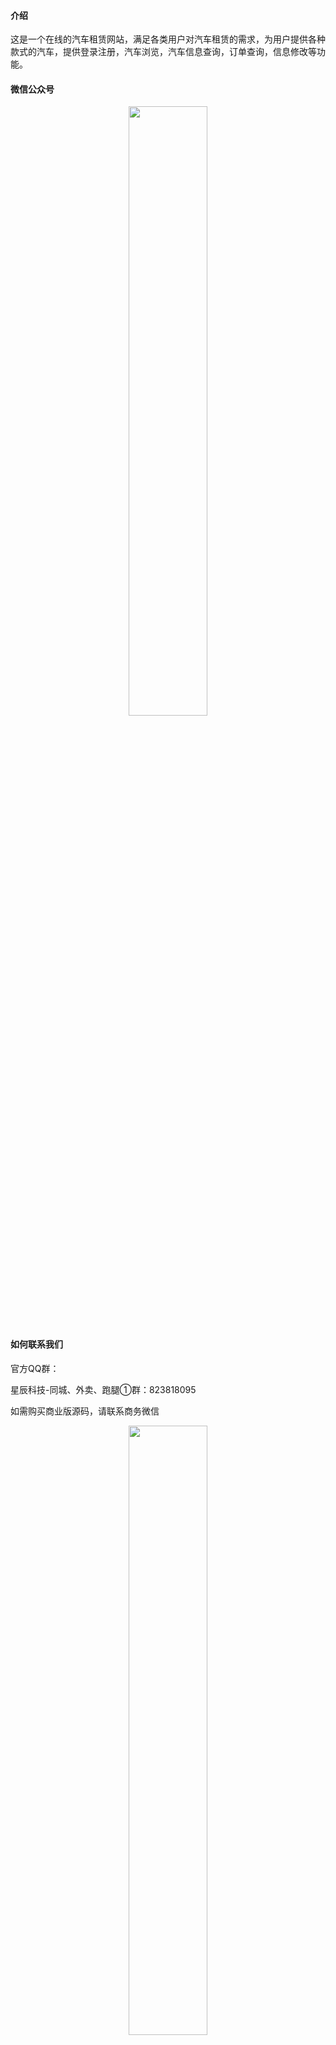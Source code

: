 #### 介绍
这是一个在线的汽车租赁网站，满足各类用户对汽车租赁的需求，为用户提供各种款式的汽车，提供登录注册，汽车浏览，汽车信息查询，订单查询，信息修改等功能。

#### 微信公众号
<center>
	<img src="https://img.laibokj.com/officialAccounts/qrcode/qrcode/1m_430.jpg" width="50%">
</center>

#### 如何联系我们
官方QQ群：

  星辰科技-同城、外卖、跑腿①群：823818095

如需购买商业版源码，请联系商务微信

<center>
	<img src="https://img.laibokj.com/officialAccounts/members/vivi.jpg" width="50%">
</center>

#### 相关截图

##### 1.移动端截图

##### 2.后端截图